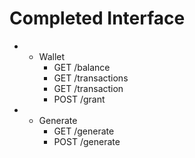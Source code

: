 # Completed Interface

- + Wallet
    - GET /balance
    - GET /transactions
    - GET /transaction
    - POST /grant
- + Generate
    - GET /generate
    - POST /generate